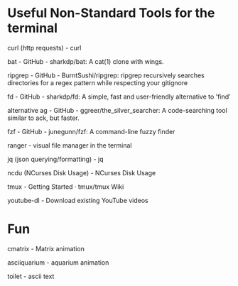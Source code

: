 # Useful Non-Standard Tools for the terminal

curl (http requests) - curl 

bat - GitHub - sharkdp/bat: A cat(1) clone with wings. 

ripgrep - GitHub - BurntSushi/ripgrep: ripgrep recursively searches directories for a regex pattern while respecting your gitignore 

fd - GitHub - sharkdp/fd: A simple, fast and user-friendly alternative to 'find' 

alternative ag - GitHub - ggreer/the_silver_searcher: A code-searching tool similar to ack, but faster. 

fzf - GitHub - junegunn/fzf: A command-line fuzzy finder 

ranger - visual file manager in the terminal

jq (json querying/formatting) - jq 

ncdu (NCurses Disk Usage) - NCurses Disk Usage 

tmux - Getting Started · tmux/tmux Wiki 

youtube-dl - Download existing YouTube videos

# Fun

cmatrix - Matrix animation

asciiquarium - aquarium animation

toilet - ascii text
